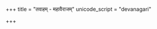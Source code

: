 +++
title = "तवाहम् - महावैराजम्"
unicode_script = "devanagari"

+++
<div class="js_include" url="/vedAH/sAma/paravastu-saama/devaH/somaH/tavAham-mahAvairAjam/"  newLevelForH1="1" includeTitle="true"> </div>